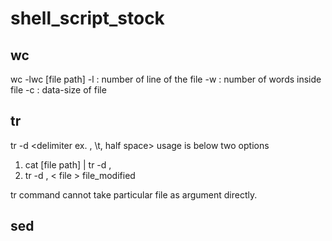# shell_script_stock

## wc
wc -lwc [file path]
-l : number of line of the file
-w : number of words inside file
-c : data-size of file

## tr 
tr -d <delimiter ex. , \t, half space>
usage is below two options
1) cat [file path] | tr -d , 
2) tr -d , < file > file_modified

tr command cannot take particular file as argument directly.

## sed

